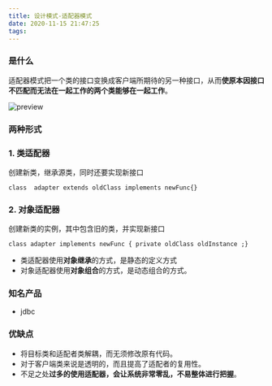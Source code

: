 ```yaml
---
title: 设计模式-适配器模式
date: 2020-11-15 21:47:25
tags:
---
```


### 是什么

适配器模式把一个类的接口变换成客户端所期待的另一种接口，从而**使原本因接口不匹配而无法在一起工作的两个类能够在一起工作**。

![preview](https://pic3.zhimg.com/v2-b2e8ef1c763884ea59bd87e53f791a4e_r.jpg)

### 两种形式

### **1. 类适配器**

创建新类，继承源类，同时还要实现新接口

```text
class  adapter extends oldClass implements newFunc{}
```

### **2. 对象适配器**

创建新类的实例，其中包含旧的类，并实现新接口

```text
class adapter implements newFunc { private oldClass oldInstance ;}
```

- 类适配器使用**对象继承**的方式，是静态的定义方式
- 对象适配器使用**对象组合**的方式，是动态组合的方式。

### 知名产品

* jdbc



### 优缺点

- 将目标类和适配者类解耦，而无须修改原有代码。
- 对于客户端类来说是透明的，而且提高了适配者的复用性。
- 不足之处**过多的使用适配器，会让系统非常零乱，不易整体进行把握**。